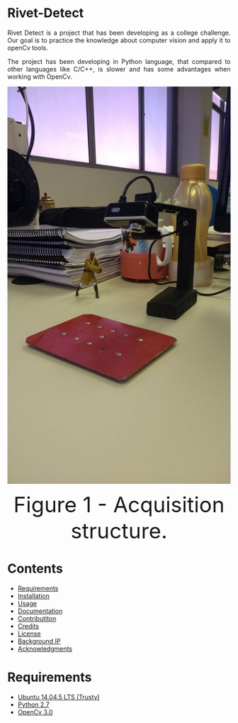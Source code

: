 # Rivet-Detect

<p align="justify">
Rivet Detect is a project that has been developing as a college challenge. Our goal is to practice the knowledge about computer vision and apply it to openCv tools.</p> 

<p align="justify"> The project has been developing in Python language, that compared to other languages like C/C++, is slower and has some advantages when working with OpenCv.</p>

<div align="center"><img src="https://github.com/matheusns/Rivet-Detect/blob/master/images/acquisition_structure.jpeg"></div> 

<p align="center">
    <font size="24">Figure 1 - Acquisition structure.</font>
</p>


# Contents

  * [Requirements](#Requirements)
  * [Installation](#instala%C3%A7%C3%A3o)
  * [Usage ](#uso)
  * [Documentation](#documentação)
  * [Contributiton](#contribuicoes)
  * [Credits](#creditos)
  * [License](#licenciamento)
  * [Background IP](#background-ip)
  * [Acknowledgments](#acknowledgments)

# Requirements 

  * [Ubuntu 14.04.5 LTS (Trusty)](http://releases.ubuntu.com/14.04/) 
  * [Python 2.7](https://www.python.org/download/releases/2.7/) 
  * [OpenCv 3.0](http://opencv.org/)